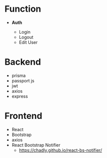 # Function

- **Auth**

  - Login
  - Logout
  - Edit User

# Backend

- prisma
- passport js
- jwt
- axios
- express

# Frontend

- React
- Bootstrap
- axios
- React Bootstrap Notifier
  - https://chadly.github.io/react-bs-notifier/
